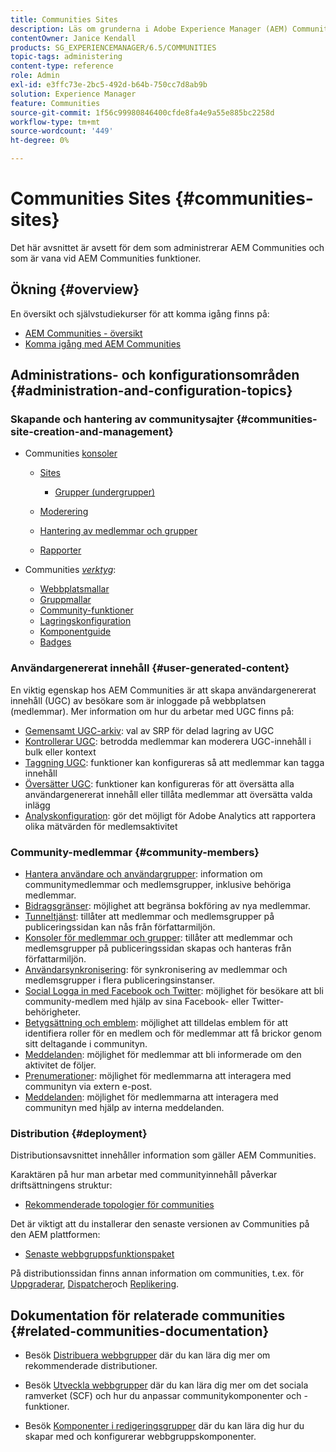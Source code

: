 ```yaml
---
title: Communities Sites
description: Läs om grunderna i Adobe Experience Manager (AEM) Communities för administratörer som redan känner till dess grundläggande funktioner.
contentOwner: Janice Kendall
products: SG_EXPERIENCEMANAGER/6.5/COMMUNITIES
topic-tags: administering
content-type: reference
role: Admin
exl-id: e3ffc73e-2bc5-492d-b64b-750cc7d8ab9b
solution: Experience Manager
feature: Communities
source-git-commit: 1f56c99980846400cfde8fa4e9a55e885bc2258d
workflow-type: tm+mt
source-wordcount: '449'
ht-degree: 0%

---
```


# Communities Sites {#communities-sites}

Det här avsnittet är avsett för dem som administrerar AEM Communities och som är vana vid AEM Communities funktioner.

## Ökning {#overview}

En översikt och självstudiekurser för att komma igång finns på:

* [AEM Communities - översikt](overview.md)
* [Komma igång med AEM Communities](getting-started.md)

## Administrations- och konfigurationsområden {#administration-and-configuration-topics}

### Skapande och hantering av communitysajter {#communities-site-creation-and-management}

* Communities [konsoler](consoles.md)

   * [Sites](sites-console.md)

      * [Grupper (undergrupper)](groups.md)

   * [Moderering](moderation.md)
   * [Hantering av medlemmar och grupper](members.md)
   * [Rapporter](reports.md)

* Communities [*verktyg*](tools.md):

   * [Webbplatsmallar](sites.md)
   * [Gruppmallar](tools-groups.md)
   * [Community-funktioner](functions.md)
   * [Lagringskonfiguration](srp-config.md)
   * [Komponentguide](components-guide.md)
   * [Badges](badges.md)


### Användargenererat innehåll {#user-generated-content}

En viktig egenskap hos AEM Communities är att skapa användargenererat innehåll (UGC) av besökare som är inloggade på webbplatsen (medlemmar). Mer information om hur du arbetar med UGC finns på:

* [Gemensamt UGC-arkiv](working-with-srp.md): val av SRP för delad lagring av UGC
* [Kontrollerar UGC](moderate-ugc.md): betrodda medlemmar kan moderera UGC-innehåll i bulk eller kontext
* [Taggning UGC](tag-ugc.md): funktioner kan konfigureras så att medlemmar kan tagga innehåll
* [Översätter UGC](translate-ugc.md): funktioner kan konfigureras för att översätta alla användargenererat innehåll eller tillåta medlemmar att översätta valda inlägg
* [Analyskonfiguration](analytics.md): gör det möjligt för Adobe Analytics att rapportera olika mätvärden för medlemsaktivitet

### Community-medlemmar {#community-members}

* [Hantera användare och användargrupper](users.md): information om communitymedlemmar och medlemsgrupper, inklusive behöriga medlemmar.
* [Bidragsgränser](limits.md): möjlighet att begränsa bokföring av nya medlemmar.
* [Tunneltjänst](deploy-communities.md#tunnel-service-on-author): tillåter att medlemmar och medlemsgrupper på publiceringssidan kan nås från författarmiljön.
* [Konsoler för medlemmar och grupper](members.md): tillåter att medlemmar och medlemsgrupper på publiceringssidan skapas och hanteras från författarmiljön.
* [Användarsynkronisering](sync.md): för synkronisering av medlemmar och medlemsgrupper i flera publiceringsinstanser.
* [Social Logga in med Facebook och Twitter](social-login.md): möjlighet för besökare att bli community-medlem med hjälp av sina Facebook- eller Twitter-behörigheter.
* [Betygsättning och emblem](implementing-scoring.md): möjlighet att tilldelas emblem för att identifiera roller för en medlem och för medlemmar att få brickor genom sitt deltagande i communityn.
* [Meddelanden](notifications.md): möjlighet för medlemmar att bli informerade om den aktivitet de följer.
* [Prenumerationer](subscriptions.md): möjlighet för medlemmarna att interagera med communityn via extern e-post.
* [Meddelanden](messaging.md): möjlighet för medlemmarna att interagera med communityn med hjälp av interna meddelanden.

### Distribution {#deployment}

Distributionsavsnittet innehåller information som gäller AEM Communities.

Karaktären på hur man arbetar med communityinnehåll påverkar driftsättningens struktur:

* [Rekommenderade topologier för communities](topologies.md)

Det är viktigt att du installerar den senaste versionen av Communities på den AEM plattformen:

* [Senaste webbgruppsfunktionspaket](deploy-communities.md#latestfeaturepack)

På distributionssidan finns annan information om communities, t.ex. för [Uppgraderar](upgrade.md), [Dispatcher](dispatcher.md)och [Replikering](deploy-communities.md#replication-agents-on-author).

## Dokumentation för relaterade communities {#related-communities-documentation}

* Besök [Distribuera webbgrupper](deploy-communities.md) där du kan lära dig mer om rekommenderade distributioner.

* Besök [Utveckla webbgrupper](communities.md) där du kan lära dig mer om det sociala ramverket (SCF) och hur du anpassar communitykomponenter och -funktioner.

* Besök [Komponenter i redigeringsgrupper](author-communities.md) där du kan lära dig hur du skapar med och konfigurerar webbgruppskomponenter.
